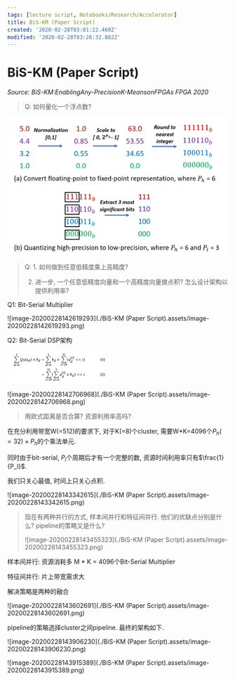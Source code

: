 ```yaml
---
tags: [lecture script, Notebooks/Research/Accelerator]
title: BiS-KM (Paper Script)
created: '2020-02-28T03:01:22.469Z'
modified: '2020-02-28T03:26:32.882Z'
---
```


# BiS-KM  (Paper Script)

*Source: BiS-KM:EnablingAny-PrecisionK-MeansonFPGAs FPGA 2020*


> Q: 如何量化一个浮点数?

<img src="./Quantization Tech.assets/image-20200228110236258.png" alt="image-20200228110236258" style="zoom: 67%;" />


> Q: 1. 如何做到任意低精度乘上高精度?
>
>    2. 进一步, 一个任意低精度向量和一个高精度向量做点积? 怎么设计架构以提供利用率?

Q1: Bit-Serial Multiplier

![image-20200228142619293](./BiS-KM (Paper Script).assets/image-20200228142619293.png)

Q2: Bit-Serial DSP架构

<img src="./BiS-KM (Paper Script).assets/image-20200228142651665.png" alt="image-20200228142651665" style="zoom:50%;" />

![image-20200228142706968](./BiS-KM (Paper Script).assets/image-20200228142706968.png)

> 用欧式距离是否合算? 资源利用率高吗?

在充分利用带宽W(=512)的要求下, 对于K(=8)个cluster, 需要W*K=4096个$P_h(=32) \times P_h$的个乘法单元.

同时由于bit-serial, $P_l$个周期后才有一个完整的数, 资源时间利用率只有$\frac{1}{P_l}$.

我们只关心最值, 时间上只关心点积.

![image-20200228143342615](./BiS-KM (Paper Script).assets/image-20200228143342615.png)

> 现在有两种并行的方式, 样本间并行和特征间并行. 他们的优缺点分别是什么? pipeline的策略又是什么?
>
> ![image-20200228143455323](./BiS-KM (Paper Script).assets/image-20200228143455323.png)

样本间并行: 资源消耗多 M * K = 4096个Bit-Serial Multiplier

特征间并行: 片上带宽需求大

解决策略是两种的融合

![image-20200228143602691](./BiS-KM (Paper Script).assets/image-20200228143602691.png)

pipeline的策略选择cluster之间pipeline. 最终的架构如下.

![image-20200228143906230](./BiS-KM (Paper Script).assets/image-20200228143906230.png)

![image-20200228143915389](./BiS-KM (Paper Script).assets/image-20200228143915389.png)